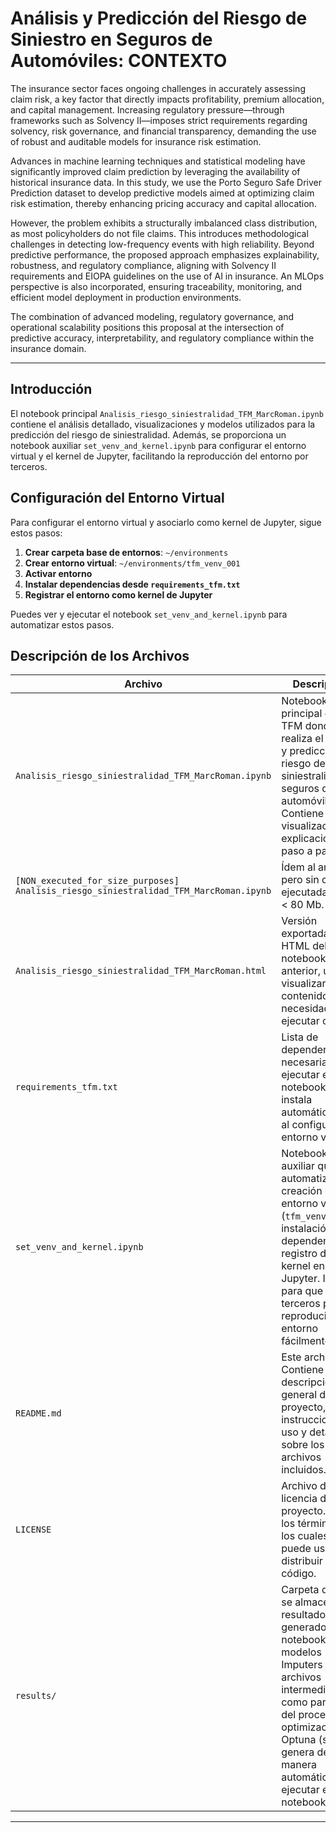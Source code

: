 # Análisis y Predicción del Riesgo de Siniestro en Seguros de Automóviles: CONTEXTO

The insurance sector faces ongoing challenges in accurately assessing claim risk, a key factor that directly impacts profitability, premium allocation, and capital management. Increasing regulatory pressure—through frameworks such as Solvency II—imposes strict requirements regarding solvency, risk governance, and financial transparency, demanding the use of robust and auditable models for insurance risk estimation. 

Advances in machine learning techniques and statistical modeling have significantly improved claim prediction by leveraging the availability of historical insurance data. In this study, we use the Porto Seguro Safe Driver Prediction dataset to develop predictive models aimed at optimizing claim risk estimation, thereby enhancing pricing accuracy and capital allocation. 

However, the problem exhibits a structurally imbalanced class distribution, as most policyholders do not file claims. This introduces methodological challenges in detecting low-frequency events with high reliability. Beyond predictive performance, the proposed approach emphasizes explainability, robustness, and regulatory compliance, aligning with Solvency II requirements and EIOPA guidelines on the use of AI in insurance. An MLOps perspective is also incorporated, ensuring traceability, monitoring, and efficient model deployment in production environments. 

The combination of advanced modeling, regulatory governance, and operational scalability positions this proposal at the intersection of predictive accuracy, interpretability, and regulatory compliance within the insurance domain.

---

## Introducción

El notebook principal `Analisis_riesgo_siniestralidad_TFM_MarcRoman.ipynb` contiene el análisis detallado, visualizaciones y modelos utilizados para la predicción del riesgo de siniestralidad. Además, se proporciona un notebook auxiliar `set_venv_and_kernel.ipynb` para configurar el entorno virtual y el kernel de Jupyter, facilitando la reproducción del entorno por terceros.

## Configuración del Entorno Virtual
Para configurar el entorno virtual y asociarlo como kernel de Jupyter, sigue estos pasos:

1. **Crear carpeta base de entornos**: `~/environments`
2. **Crear entorno virtual**: `~/environments/tfm_venv_001`
3. **Activar entorno**
4. **Instalar dependencias desde `requirements_tfm.txt`**
5. **Registrar el entorno como kernel de Jupyter**

Puedes ver y ejecutar el notebook `set_venv_and_kernel.ipynb` para automatizar estos pasos.

## Descripción de los Archivos

| Archivo | Descripción |
|--------|-------------|
| `Analisis_riesgo_siniestralidad_TFM_MarcRoman.ipynb` | Notebook principal del TFM donde se realiza el análisis y predicción del riesgo de siniestralidad en seguros de automóviles. Contiene código, visualizaciones y explicaciones paso a paso. |
| `[NON_executed_for_size_purposes] Analisis_riesgo_siniestralidad_TFM_MarcRoman.ipynb` | Ídem al anterior pero sin celdas ejecutadas para < 80 Mb. |
| `Analisis_riesgo_siniestralidad_TFM_MarcRoman.html` | Versión exportada en HTML del notebook anterior, útil para visualizar el contenido sin necesidad de ejecutar código. |
| `requirements_tfm.txt` | Lista de dependencias necesarias para ejecutar el notebook. Se instala automáticamente al configurar el entorno virtual. |
| `set_venv_and_kernel.ipynb` | Notebook auxiliar que automatiza la creación del entorno virtual (`tfm_venv_001`), instalación de dependencias y registro del kernel en Jupyter. Ideal para que terceros puedan reproducir el entorno fácilmente. |
| `README.md` | Este archivo. Contiene la descripción general del proyecto, instrucciones de uso y detalles sobre los archivos incluidos. |
| `LICENSE` | Archivo de licencia del proyecto. Define los términos bajo los cuales se puede usar y distribuir el código. |
| `results/` | Carpeta donde se almacenan los resultados generados por el notebook, como modelos (.pkl), Imputers y/o archivos intermedios como parametría del proceso de optimización de Optuna (se genera de manera automática al ejecutar el notebook) |

---
